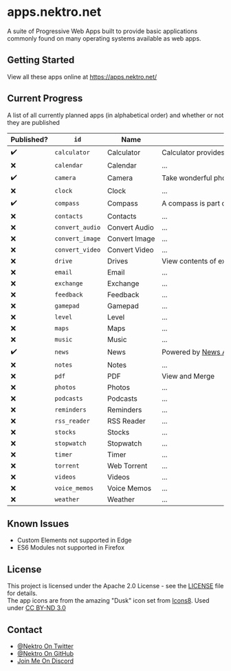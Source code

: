 # apps.nektro.net
A suite of Progressive Web Apps built to provide basic applications commonly found on many operating systems available as web apps.

## Getting Started
View all these apps online at https://apps.nektro.net/

## Current Progress
A list of all currently planned apps (in alphabetical order) and whether or not they are published

<style>
td { white-space:nowrap; }
</style>

| Published? | `id` | Name | Description |
| ---------- | ---- | ---- | ----------- |
| ✔️ | `calculator`    | Calculator    | Calculator provides simple mathematical functions in a beautiful web app. |
| ❌ | `calendar`      | Calendar      | ... |
| ✔️ | `camera`        | Camera        | Take wonderful photos right from the web. |
| ❌ | `clock`         | Clock         | ... |
| ✔️ | `compass`       | Compass       | A compass is part of the essential outdoors toolkit. With this web app, you can now have one. |
| ❌ | `contacts`      | Contacts      | ... |
| ❌ | `convert_audio` | Convert Audio | ... |
| ❌ | `convert_image` | Convert Image | ... |
| ❌ | `convert_video` | Convert Video | ... |
| ❌ | `drive`         | Drives        | View contents of external drives (flash drives, sd cards, etc) |
| ❌ | `email`         | Email         | ... |
| ❌ | `exchange`      | Exchange      | ... |
| ❌ | `feedback`      | Feedback      | ... |
| ❌ | `gamepad`       | Gamepad       | ... |
| ❌ | `level`         | Level         | ... |
| ❌ | `maps`          | Maps          | ... |
| ❌ | `music`         | Music         | ... |
| ✔️ | `news`          | News          | Powered by [News API](https://newsapi.org/). Get breaking news headlines, and search for articles from over 5,000 news sources and blogs. |
| ❌ | `notes`         | Notes         | ... |
| ❌ | `pdf`           | PDF           | View and Merge |
| ❌ | `photos`        | Photos        | ... |
| ❌ | `podcasts`      | Podcasts      | ... |
| ❌ | `reminders`     | Reminders     | ... |
| ❌ | `rss_reader`    | RSS Reader    | ... |
| ❌ | `stocks`        | Stocks        | ... |
| ❌ | `stopwatch`     | Stopwatch     | ... |
| ❌ | `timer`         | Timer         | ... |
| ❌ | `torrent`       | Web Torrent   | ... |
| ❌ | `videos`        | Videos        | ... |
| ❌ | `voice_memos`   | Voice Memos   | ... |
| ❌ | `weather`       | Weather       | ... |

## Known Issues
- Custom Elements not supported in Edge
- ES6 Modules not supported in Firefox

## License
This project is licensed under the Apache 2.0 License - see the [LICENSE](LICENSE) file for details.  
The app icons are from the amazing "Dusk" icon set from [Icons8](https://icons8.com/). Used under [CC BY-ND 3.0](https://creativecommons.org/licenses/by-nd/3.0/)

## Contact
- [@Nektro On Twitter](https://twitter.com/Nektro)
- [@Nektro On GitHub](https://github.com/Nektro)
- [Join Me On Discord](https://discord.gg/beUGrGk)

